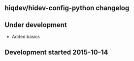 hiqdev/hidev-config-python changelog
------------------------------------

## Under development

- Added basics

## Development started 2015-10-14


